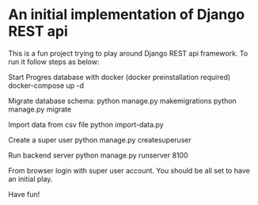 # An initial implementation of Django REST api

This is a fun project trying to play around Django REST api framework. To run it follow steps as below:

Start Progres database with docker (docker preinstallation required)
docker-compose up -d

Migrate database schema:
python manage.py makemigrations
python manage.py migrate

Import data from csv file
python import-data.py

Create a super user
python manage.py createsuperuser

Run backend server
python manage.py runserver 8100

From browser login with super user account. You should be all set to have an initial play. 

Have fun!
